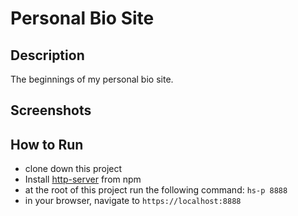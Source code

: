 # Personal Bio Site

## Description
The beginnings of my personal bio site.

## Screenshots


## How to Run
* clone down this project 
* Install [http-server](https://www.npmjs.com/package/http-server) from npm
* at the root of this project run the following command: `hs-p 8888`
* in your browser, navigate to `https://localhost:8888`